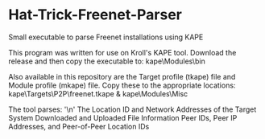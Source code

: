 # Hat-Trick-Freenet-Parser
Small executable to parse Freenet installations using KAPE

This program was written for use on Kroll's KAPE tool.
Download the release and then copy the executable to: kape\Modules\bin

Also available in this repository are the Target profile (tkape) file and Module profile (mkape) file.
Copy these to the appropriate locations: kape\Targets\P2P\freenet.tkape & kape\Modules\Misc

The tool parses: '\n'
    The Location ID and Network Addresses of the Target System
    Downloaded and Uploaded File Information
    Peer IDs, Peer IP Addresses, and Peer-of-Peer Location IDs
